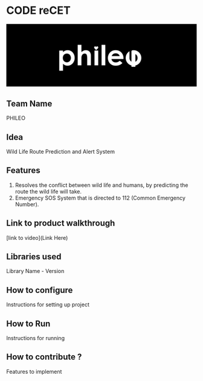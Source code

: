 

# CODE reCET

![Code ReCET BAnner](https://github.com/Sudeep-T-Pillai/PHILEO/blob/main/phileo.jpg?raw=true)

## Team Name
PHILEO

## Idea
Wild Life Route Prediction and Alert System

## Features 
1. Resolves the conflict between wild life and humans, by predicting the route the wild life will take.
2. Emergency SOS System that is directed to 112 (Common Emergency Number).

   
## Link to product walkthrough
[link to video](Link Here)

   
## Libraries used
Library Name - Version


## How to configure
Instructions for setting up project

## How to Run
Instructions for running

## How to contribute ? 
Features to implement 
